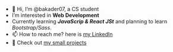 - 👋 Hi, I’m @bakader07, a CS student
- I’m interested in <b>Web Development</b>
- Currently learning <b><em>JavaScrip & React JSt</em></b> and planning to learn <i>Bootstrap/Sass</i>.
- 📫 How to reach me? here is <a href="https://www.linkedin.com/in/el-hadj-abdelkader-abdelbaki-8a6574197/">my LinkedIn</a>
- 👀 Check out <a href="https://app.netlify.com/teams/bakader07/sites" target="_blank">my small projects</a>

<!---
bakader07/bakader07 is a ✨ special ✨ repository because its `README.md` (this file) appears on your GitHub profile.
You can click the Preview link to take a look at your changes.
--->

